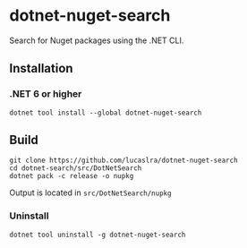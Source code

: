 dotnet-nuget-search
============
Search for Nuget packages using the .NET CLI.

## Installation

### .NET 6 or higher
```
dotnet tool install --global dotnet-nuget-search
```

## Build

```
git clone https://github.com/lucaslra/dotnet-nuget-search
cd dotnet-search/src/DotNetSearch
dotnet pack -c release -o nupkg
```

Output is located in ```src/DotNetSearch/nupkg```

### Uninstall

```
dotnet tool uninstall -g dotnet-nuget-search
```
